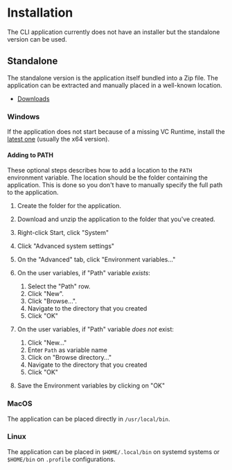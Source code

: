 # Installation

The CLI application currently does not have an installer but the standalone version can be used.

## Standalone

The standalone version is the application itself bundled into a Zip file. The application can be extracted and manually placed in a well-known location.

* [Downloads](https://github.com/chfoo/webaves/releases)

### Windows

If the application does not start because of a missing VC Runtime, install the [latest one](https://docs.microsoft.com/en-US/cpp/windows/latest-supported-vc-redist?view=msvc-170) (usually the x64 version).

#### Adding to PATH

These optional steps describes how to add a location to the `PATH` environment variable. The location should be the folder containing the application. This is done so you don't have to manually specify the full path to the application.

1. Create the folder for the application.
2. Download and unzip the application to the folder that you've created.
3. Right-click Start, click "System"
4. Click "Advanced system settings"
5. On the "Advanced" tab, click "Environment variables..."
6. On the user variables, if "Path" variable *exists*:

    1. Select the "Path" row.
    2. Click "New".
    3. Click "Browse...".
    4. Navigate to the directory that you created
    5. Click "OK"

7. On the user variables, if "Path" variable *does not* exist:

    1. Click "New..."
    2. Enter `Path` as variable name
    3. Click on "Browse directory..."
    4. Navigate to the directory that you created
    5. Click "OK"

8. Save the Environment variables by clicking on "OK"

### MacOS

The application can be placed directly in `/usr/local/bin`.

### Linux

The application can be placed in `$HOME/.local/bin` on systemd systems or `$HOME/bin` on `.profile` configurations.
